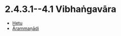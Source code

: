 # 2.4.3.1--4.1 Vibhaṅgavāra

* [Hetu](2.4.3.1--4.1/Hetu.md)
* [Ārammaṇādi](2.4.3.1--4.1/Arammanadi.md)
